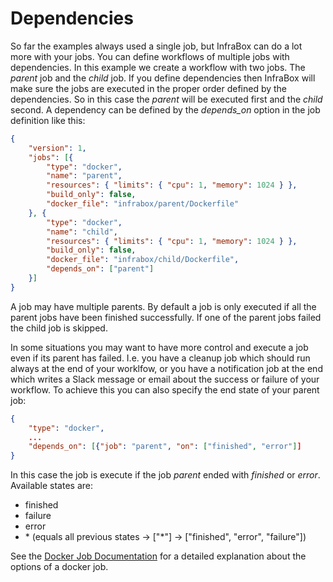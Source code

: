 Dependencies
============

So far the examples always used a single job, but InfraBox can do a lot more with your jobs. You can define workflows of multiple jobs with dependencies. In this example we create a workflow with two jobs. The *parent* job and the *child* job. If you define dependencies then InfraBox will make sure the jobs are executed in the proper order defined by the dependencies. So in this case the *parent* will be executed first and the *child* second. A dependency can be defined by the *depends_on* option in the job definition like this:

```json
{
    "version": 1,
    "jobs": [{
        "type": "docker",
        "name": "parent",
        "resources": { "limits": { "cpu": 1, "memory": 1024 } },
        "build_only": false,
        "docker_file": "infrabox/parent/Dockerfile"
    }, {
        "type": "docker",
        "name": "child",
        "resources": { "limits": { "cpu": 1, "memory": 1024 } },
        "build_only": false,
        "docker_file": "infrabox/child/Dockerfile",
        "depends_on": ["parent"]
    }]
}
```

A job may have multiple parents. By default a job is only executed if all the parent jobs have been finished successfully. If one of the parent jobs failed the child job is skipped.

In some situations you may want to have more control and execute a job even if its parent has failed. I.e. you have a cleanup job which should run always at the end of your worklfow, or you have a notification job at the end which writes a Slack message or email about the success or failure of your workflow. To achieve this you can also specify the end state of your parent job:

```json
{
    "type": "docker",
    ...
    "depends_on": [{"job": "parent", "on": ["finished", "error"]]
}
```

In this case the job is execute if the job *parent* ended with *finished* or *error*. Available states are:

- finished
- failure
- error
- \* (equals all previous states -> ["*"] -> ["finished", "error", "failure"])


See the [Docker Job Documentation](https://infrabox.ninja/docs/) for a detailed explanation about the options of a docker job.
